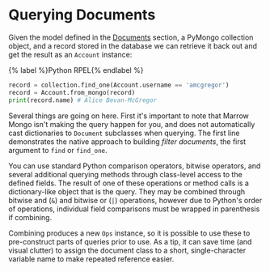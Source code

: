 # Querying Documents

Given the model defined in the [Documents](./documents.html) section, a PyMongo collection object, and a record stored in the database we can retrieve it back out and get the result as an ``Account`` instance:

{% label %}Python RPEL{% endlabel %}
```python
record = collection.find_one(Account.username == 'amcgregor')
record = Account.from_mongo(record)
print(record.name) # Alice Bevan-McGregor
```
Several things are going on here. First it's important to note that Marrow Mongo isn't making the query happen for you, and does not automatically cast dictionaries to `Document` subclasses when querying. The first line demonstrates the native approach to building *filter documents*, the first argument to `find` or `find_one`.

You can use standard Python comparison operators, bitwise operators, and several additional querying methods through class-level access to the defined fields. The result of one of these operations or method calls is a dictionary-like object that is the query. They may be combined through bitwise and (`&`) and bitwise or (`|`) operations, however due to Python's order of operations, individual field comparisons must be wrapped in parenthesis if combining.

Combining produces a new `Ops` instance, so it is possible to use these to pre-construct parts of queries prior to use. As a tip, it can save time (and visual clutter) to assign the document class to a short, single-character variable name to make repeated reference easier.